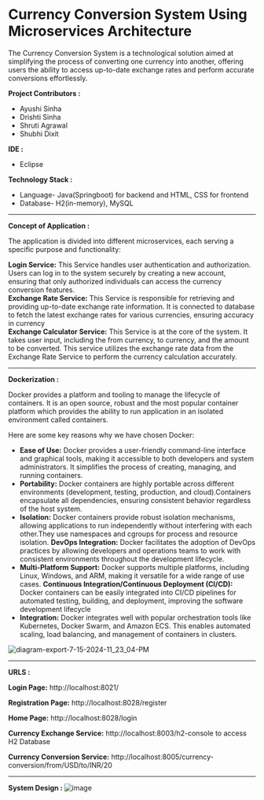 # Currency Conversion System Using Microservices Architecture

The Currency Conversion System is a technological solution aimed at simplifying the process of converting one currency into another, offering users the ability to access up-to-date exchange rates and perform accurate conversions effortlessly. 

<b> Project Contributors : </b>
* Ayushi Sinha
* Drishti Sinha
* Shruti Agrawal
* Shubhi Dixit

<b> IDE : </b> 
* Eclipse

<b> Technology Stack : </b>
* Language- Java(Springboot) for backend and HTML, CSS for frontend
* Database- H2(in-memory), MySQL
<hr>
<b> Concept of Application : </b>

The application is divided into different microservices, each serving a specific purpose and functionality:

**Login Service:** This Service handles user authentication and authorization. Users can log in to the system securely by creating a new account, ensuring that only authorized individuals can access the currency conversion features.
<br>
**Exchange Rate Service:** This Service is responsible for retrieving and providing up-to-date exchange rate information. It is connected to database to fetch the latest exchange rates for various currencies, ensuring accuracy in currency
<br>
**Exchange Calculator Service:** This Service is at the core of the system. It takes user input, including the from currency, to currency, and the amount to be converted. This service utilizes the exchange rate data from the Exchange Rate Service to perform the currency calculation accurately.
<hr>
<b> Dockerization : </b>

Docker provides a platform and tooling to manage the lifecycle of containers. It is an open source, robust and the most popular container platform which provides the ability to run application in an isolated environment called containers.

Here are some key reasons why we have chosen Docker:

- **Ease of Use:** Docker provides a user-friendly command-line interface and graphical tools, making it accessible to both developers and system administrators. It simplifies the process of creating, managing, and running containers.
- **Portability:** Docker containers are highly portable across different environments (development, testing, production, and cloud).Containers encapsulate all dependencies, ensuring consistent behavior regardless of the host system.
- **Isolation:** Docker containers provide robust isolation mechanisms, allowing applications to run independently without interfering with each other.They use namespaces and cgroups for process and resource isolation.
**DevOps Integration:** Docker facilitates the adoption of DevOps practices by allowing developers and operations teams to work with consistent environments throughout the development lifecycle.
- **Multi-Platform Support:** Docker supports multiple platforms, including Linux, Windows, and ARM, making it versatile for a wide range of use cases.
**Continuous Integration/Continuous Deployment (CI/CD):** Docker containers can be easily integrated into CI/CD pipelines for automated testing, building, and deployment, improving the software development lifecycle
- **Integration:** Docker integrates well with popular orchestration tools like Kubernetes, Docker Swarm, and Amazon ECS. This enables automated scaling, load balancing, and management of containers in clusters.

![diagram-export-7-15-2024-11_23_04-PM](https://github.com/user-attachments/assets/eb83a064-69bb-41f0-9aa5-48771aa2f035)

 <hr>
 <b> URLS : </b>
 
**Login Page:** http://localhost:8021/

**Registration Page:** http://localhost:8028/register

**Home Page:** http://localhost:8028/login

**Currency Exchange Service:** http://localhost:8003/h2-console to access H2 Database

**Currency Conversion Service:** http://localhost:8005/currency-conversion/from/USD/to/INR/20
<hr>

<b> System Design : </b>
![image](https://github.com/Shubhiidixit/Microservices-Springboot/assets/123651074/65342d47-47af-4d11-9f3b-df0b794521dd)




  
